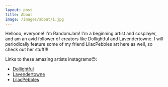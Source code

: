 ```yaml
---
layout: post
title: About
image: /images/about/1.jpg
---
```


Hellooo, everyone! I'm RandomJam! I'm a beginning artist and cosplayer, and am an avid follower of creators like Dollightful and Lavendertowne. I will periodically feature some of my friend LilacPebbles art here as well, so check out her stuff!!! 

Links to these amazing artists instagrams😍:

* [Dollightful](https://www.instagram.com/dollightfully/?hl=en)
* [Lavendertowne](https://www.instagram.com/lavendertowne/?hl=en)
* [LilacPebbles](https://www.instagram.com/lilacpebbles/?hl=en)